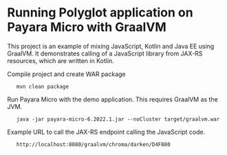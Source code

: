 # Running Polyglot application on Payara Micro with GraalVM

This project is an example of mixing JavaScript, Kotlin and Java EE using GraalVM. It demonstrates calling of a JavaScript library from JAX-RS resources, which are written in Kotlin.


Compile project and create WAR package

       mvn clean package


Run Payara Micro with the demo application. This requires GraalVM as the JVM.

       java -jar payara-micro-6.2022.1.jar --noCluster target/graalvm.war


Example URL to call the JAX-RS endpoint calling the JavaScript code.
       
       http://localhost:8080/graalvm/chroma/darken/D4F880
